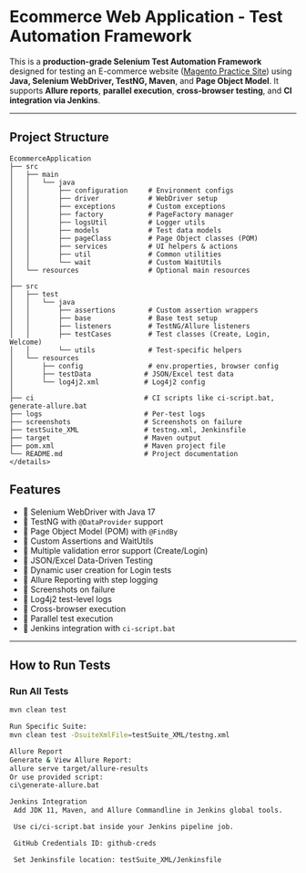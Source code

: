 # Ecommerce Web Application - Test Automation Framework

This is a **production-grade Selenium Test Automation Framework** designed for testing an E-commerce website ([Magento Practice Site](https://magento.softwaretestingboard.com/)) using **Java, Selenium WebDriver, TestNG, Maven**, and **Page Object Model**. It supports **Allure reports**, **parallel execution**, **cross-browser testing**, and **CI integration via Jenkins**.

---

## Project Structure
```
EcommerceApplication
├── src
│   ├── main
│   │   └── java
│   │       ├── configuration     # Environment configs
│   │       ├── driver            # WebDriver setup
│   │       ├── exceptions        # Custom exceptions
│   │       ├── factory           # PageFactory manager
│   │       ├── logsUtil          # Logger utils
│   │       ├── models            # Test data models
│   │       ├── pageClass         # Page Object classes (POM)
│   │       ├── services          # UI helpers & actions
│   │       ├── util              # Common utilities
│   │       └── wait              # Custom WaitUtils
│   └── resources                 # Optional main resources
│
├── src
│   ├── test
│   │   └── java
│   │       ├── assertions        # Custom assertion wrappers
│   │       ├── base              # Base test setup
│   │       ├── listeners         # TestNG/Allure listeners
│   │       ├── testCases         # Test classes (Create, Login, Welcome)
│   │       └── utils             # Test-specific helpers
│   └── resources
│       ├── config                # env.properties, browser config
│       ├── testData             # JSON/Excel test data
│       └── log4j2.xml           # Log4j2 config
│
├── ci                           # CI scripts like ci-script.bat, generate-allure.bat
├── logs                         # Per-test logs
├── screenshots                  # Screenshots on failure
├── testSuite_XML                # testng.xml, Jenkinsfile
├── target                       # Maven output
├── pom.xml                      # Maven project file
└── README.md                    # Project documentation
</details>
```
## Features

- 🔹 Selenium WebDriver with Java 17
- 🔹 TestNG with `@DataProvider` support
- 🔹 Page Object Model (POM) with `@FindBy`
- 🔹 Custom Assertions and WaitUtils
- 🔹 Multiple validation error support (Create/Login)
- 🔹 JSON/Excel Data-Driven Testing
- 🔹 Dynamic user creation for Login tests
- 🔹 Allure Reporting with step logging
- 🔹 Screenshots on failure
- 🔹 Log4j2 test-level logs
- 🔹 Cross-browser execution
- 🔹 Parallel test execution
- 🔹 Jenkins integration with `ci-script.bat`

---

## How to Run Tests

### Run All Tests

```bash
mvn clean test

Run Specific Suite:
mvn clean test -DsuiteXmlFile=testSuite_XML/testng.xml

Allure Report
Generate & View Allure Report:
allure serve target/allure-results
Or use provided script:
ci\generate-allure.bat

Jenkins Integration
 Add JDK 11, Maven, and Allure Commandline in Jenkins global tools.

 Use ci/ci-script.bat inside your Jenkins pipeline job.

 GitHub Credentials ID: github-creds

 Set Jenkinsfile location: testSuite_XML/Jenkinsfile
